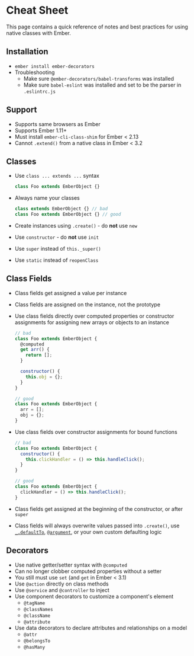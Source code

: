 # Cheat Sheet

This page contains a quick reference of notes and best practices for using
native classes with Ember.

## Installation

* `ember install ember-decorators`
* Troubleshooting
  * Make sure `@ember-decorators/babel-transforms` was installed
  * Make sure `babel-eslint` was installed and set to be the parser in
  `.eslintrc.js`

## Support

* Supports same browsers as Ember
* Supports Ember 1.11+
* Must install `ember-cli-class-shim` for Ember < 2.13
* Cannot `.extend()` from a native class in Ember < 3.2

## Classes

* Use `class ... extends ...` syntax

  ```js
  class Foo extends EmberObject {}
  ```

* Always name your classes

  ```js
  class extends EmberObject {} // bad
  class Foo extends EmberObject {} // good
  ```

* Create instances using `.create()` - do **not** use `new`
* Use `constructor` - do **not** use `init`
* Use `super` instead of `this._super()`
* Use `static` instead of `reopenClass`

## Class Fields

* Class fields get assigned a value per instance
* Class fields are assigned on the instance, not the prototype
* Use class fields directly over computed properties or constructor assignments
  for assigning new arrays or objects to an instance

  ```js
  // bad
  class Foo extends EmberObject {
    @computed
    get arr() {
      return [];
    }

    constructor() {
      this.obj = {};
    }
  }

  // good
  class Foo extends EmberObject {
    arr = [];
    obj = {};
  }
  ```
* Use class fields over constructor assignments for bound functions

  ```js
  // bad
  class Foo extends EmberObject {
    constructor() {
      this.clickHandler = () => this.handleClick();
    }
  }

  // good
  class Foo extends EmberObject {
    clickHandler = () => this.handleClick();
  }
  ```

* Class fields get assigned at the beginning of the constructor, or after
  `super`
* Class fields will always overwrite values passed into `.create()`, use
  [`_.defaultTo`](https://lodash.com/docs/4.17.5#defaultTo),
  [`@argument`](https://github.com/ember-decorators/argument), or your own
  custom defaulting logic

## Decorators

* Use native getter/setter syntax with `@computed`
* Can no longer clobber computed properties without a setter
* You still must use `set` (and `get` in Ember < 3.1)
* Use `@action` directly on class methods
* Use `@service` and `@controller` to inject
* Use component decorators to customize a component's element
  * `@tagName`
  * `@classNames`
  * `@className`
  * `@attribute`
* Use data decorators to declare attributes and relationships on a model
  * `@attr`
  * `@belongsTo`
  * `@hasMany`

